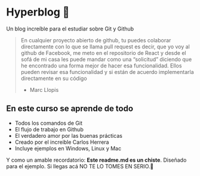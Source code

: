 # Hyperblog 💚
Un blog increíble para el estudiar sobre Git y Github

> En cualquier proyecto abierto de github, tu puedes colaborar directamente con lo que se llama pull request es decir, que yo voy al github de Facebook, me meto en el repositorio de React y desde el sofá de mi casa les puede mandar como una “solicitud” diciendo que he encontrado una forma mejor de hacer esa funcionalidad. Ellos pueden revisar esa funcionalidad y si están de acuerdo implementarla directamente en su código
> - Marc Llopis

## En este curso se aprende de todo
* Todos los comandos de Git
* El flujo de trabajo en Github
* El verdadero amor por las buenas prácticas
* Creado por el increible Carlos Herrera
* Incluye ejemplos en Windows, Linux y Mac


Y como un amable recordatorio: **Este readme.md es un chiste**.  Diseñado para el ejemplo. Si llegas acá NO TE LO TOMES EN SERIO.👻